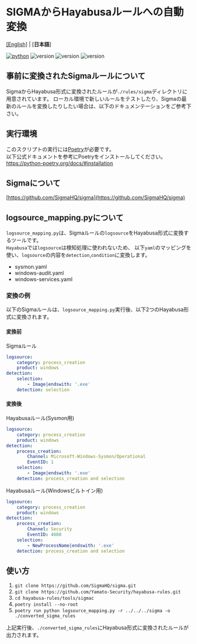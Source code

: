 # SIGMAからHayabusaルールへの自動変換

[\[English\]](README.md) | [**日本語**]

[![python](https://img.shields.io/badge/python-3.8-blue)](https://www.python.org/)
![version](https://img.shields.io/badge/Platform-Win-green)
![version](https://img.shields.io/badge/Platform-Lin-green)
![version](https://img.shields.io/badge/Platform-Mac-green)

## 事前に変換されたSigmaルールについて

SigmaからHayabusa形式に変換されたルールが`./rules/sigma`ディレクトリに用意されています。 
ローカル環境で新しいルールをテストしたり、Sigmaの最新のルールを変換したりしたい場合は、以下のドキュメンテーションをご参考下さい。

## 実行環境

このスクリプトの実行には[Poetry](https://python-poetry.org/)が必要です。  
以下公式ドキュメントを参考にPoetryをインストールしてください。  
https://python-poetry.org/docs/#installation

## Sigmaについて

[https://github.com/SigmaHQ/sigma](https://github.com/SigmaHQ/sigma)

## logsource_mapping.pyについて
`logsource_mapping.py`は、Sigmaルールの`logsource`をHayabusa形式に変換するツールです。  
`Hayabusa`では`logsource`は検知処理に使われないため、 以下`yaml`のマッピングを使い、`logsource`の内容を`detection`,`condition`に変換します。
- sysmon.yaml
- windows-audit.yaml
- windows-services.yaml

### 変換の例
以下のSigmaルールは、`logsource_mapping.py`実行後、以下2つのHayabusa形式に変換されます。

#### 変換前
Sigmaルール
```yaml
logsource:
    category: process_creation
    product: windows
detection:
    selection:
        - Image|endswith: '.exe'
    detection: selection
```

#### 変換後
Hayabusaルール(Sysmon用)
```yaml
logsource:
    category: process_creation
    product: windows
detection:
    process_creation:
        Channel: Microsoft-Windows-Sysmon/Operational
        EventID: 1
    selection:
        - Image|endswith: '.exe'
    detection: process_creation and selection
```
Hayabusaルール(Windowsビルトイン用)
```yaml
logsource:
    category: process_creation
    product: windows
detection:
    process_creation:
        Channel: Security
        EventID: 4688
    selection:
        - NewProcessName|endswith: '.exe'
    detection: process_creation and selection
```

## 使い方

1. `git clone https://github.com/SigmaHQ/sigma.git`
2. `git clone https://github.com/Yamato-Security/hayabusa-rules.git`
3. `cd hayabusa-rules/tools/sigmac`
4. `poetry install --no-root`
5. `poetry run python logsource_mapping.py -r ../../../sigma -o ./converted_sigma_rules`

上記実行後、`./converted_sigma_rules`にHayabusa形式に変換されたルールが出力されます。

